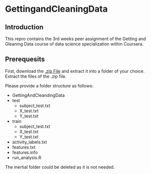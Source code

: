 GettingandCleaningData
======================
## Introduction
This repro contains the 3rd weeks peer assignment of the Getting and Gleaning Data course of data science specialization within Coursera.

## Prerequesits
First, download the [.zip File](https://d396qusza40orc.cloudfront.net/getdata%2Fprojectfiles%2FUCI%20HAR%20Dataset.zip)
and extract it into a folder of your choice. Extract the files of the .zip file. 

Please provide a folder structure as follows:

* GettingAndCleandingData
 * test
   * subject_test.txt
   * X_test.txt
   * Y_test.txt
 * train
   * subject_test.txt
   * X_test.txt
   * Y_test.txt
* activity_labels.txt
* features.txt
* features.info
* run_analysis.R

The inertial folder could be deleted as it is not needed.
 
